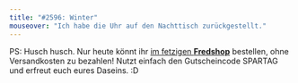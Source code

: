 ```yaml
---
title: "#2596: Winter"
mouseover: "Ich habe die Uhr auf den Nachttisch zurückgestellt."
---
```


PS:
Husch husch.
Nur heute könnt ihr <a href="http://fred-o-mat.spreadshirt.net" title="Fredshop">im fetzigen <strong>Fredshop</strong></a> bestellen, ohne Versandkosten zu bezahlen!
Nutzt einfach den Gutscheincode SPARTAG und erfreut euch eures Daseins.
:D
